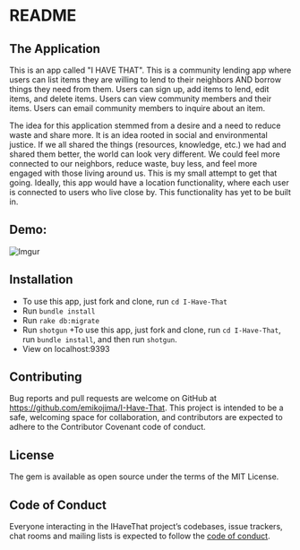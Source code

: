 # README

## The Application
This is an app called "I HAVE THAT". This is a community lending app where users can list items they are willing to lend to their neighbors AND borrow things they need from them.
Users can sign up, add items to lend, edit items, and delete items.
Users can view community members and their items.
Users can email community members to inquire about an item.

The idea for this application stemmed from a desire and a need to reduce waste and share more. It is an idea rooted in social and environmental justice. If we all shared the things (resources, knowledge, etc.) we had and shared them better, the world can look very different. We could feel more connected to our neighbors, reduce waste, buy less, and feel more engaged with those living around us. This is my small attempt to get that going. Ideally, this app would have a location functionality, where each user is connected to users who live close by. This functionality has yet to be built in.

## Demo:
![Imgur](https://media.giphy.com/media/fxL1F0CHqY0zvohbbQ/giphy.gif)

## Installation
 * To use this app, just fork and clone, run `cd I-Have-That`
 * Run `bundle install`
 * Run `rake db:migrate`
 * Run `shotgun`	+To use this app, just fork and clone, run `cd I-Have-That`, run `bundle install`, and then run `shotgun`.
 * View on localhost:9393


## Contributing
Bug reports and pull requests are welcome on GitHub at https://github.com/emikojima/I-Have-That. This project is intended to be a safe, welcoming space for collaboration, and contributors are expected to adhere to the Contributor Covenant code of conduct.

## License
The gem is available as open source under the terms of the MIT License.

## Code of Conduct
Everyone interacting in the IHaveThat project’s codebases, issue trackers, chat rooms and mailing lists is expected to follow the [code of conduct](https://github.com//I-Have-That/blob/master/CODE_OF_CONDUCT.md).
